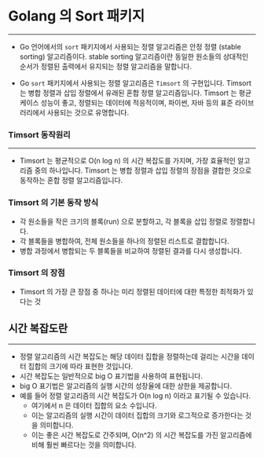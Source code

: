# Golang 의 Sort 패키지

---

- Go 언어에서의 `sort` 패키지에서 사용되는 정렬 알고리즘은 안정 정렬 (stable sorting) 알고리즘이다. stable sorting 알고리즘이란 동일한 원소들의 상대적인 순서가 정렬된 출력에서 유지되는 정렬 알고리즘을 말합니다.

- Go `sort` 패키지에서 사용되는 정렬 알고리즘은 `Timsort` 의 구현입니다. Timsort 는 병합 정렬과 삽입 정렬에서 유래된 혼합 정렬 알고리즘입니다. Timsort 는 평균 케이스 성능이 좋고, 정렬되는 데이터에 적응적이며, 파이썬, 자바 등의 표준 라이브러리에서 사용되는 것으로 유명합니다.

### Timsort 동작원리

---

- Timsort 는 평균적으로 O(n log n) 의 시간 복잡도를 가지며, 가장 효율적인 알고리즘 중의 하나입니다. Timsort 는 병합 정렬과 삽입 정렬의 장점을 결합한 것으로 동작하는 혼합 정렬 알고리즘입니다.

### Timsort 의 기본 동작 방식

- 각 원소들을 작은 크기의 블록(run) 으로 분할하고, 각 블록을 삽입 정렬로 정렬합니다.
- 각 블록들을 병합하여, 전체 원소들을 하나의 정렬된 리스트로 결합합니다.
- 병합 과정에서 병합되는 두 블록들을 비교하여 정렬된 결과를 다시 생성합니다.

### Timsort 의 장점

- Timsort 의 가장 큰 장점 중 하나는 미리 정렬된 데이터에 대한 특정한 최적화가 있다는 것

## 시간 복잡도란

---

- 정렬 알고리즘의 시간 복잡도는 해당 데이터 집합을 정렬하는데 걸리는 시간을 데이터 집합의 크기에 따라 표현한 것입니다.
- 시간 복잡도는 일반적으로 big O 표기법을 사용하여 표현됩니다.
- big O 표기법은 알고리즘의 실행 시간의 성장율에 대한 상한을 제공합니다.
- 예를 들어 정렬 알고리즘의 시간 복잡도가 O(n log n) 이라고 표기될 수 있습니다.
    - 여기에서 n 은 데이터 집합의 요소 수입니다.
    - 이는 알고리즘의 실행 시간이 데이터 집합의 크기와 로그적으로 증가한다는 것을 의미합니다.
    - 이는 좋은 시간 복잡도로 간주되며, O(n^2) 의 시간 복잡도를 가진 알고리즘에 비해 훨씬 빠르다는 것을 의미합니다.

